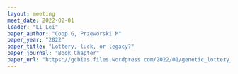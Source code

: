 ```yaml
---
layout: meeting
meet_date: 2022-02-01
leader: "Li Lei"
paper_author: "Coop G, Przeworski M"
paper_year: "2022"
paper_title: "Lottery, luck, or legacy?"
paper_journal: "Book Chapter"
paper_url: "https://gcbias.files.wordpress.com/2022/01/genetic_lottery_review_coop_przeworski.pdf"
---
```

